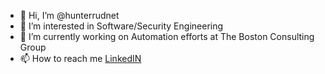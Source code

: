 - 👋 Hi, I’m @hunterrudnet
- 👀 I’m interested in Software/Security Engineering
- 🌱 I’m currently working on Automation efforts at The Boston Consulting Group
- 📫 How to reach me [LinkedIN](https://www.linkedin.com/in/hunterrudnet/)

<!---
hunterrudnet/hunterrudnet is a ✨ special ✨ repository because its `README.md` (this file) appears on your GitHub profile.
You can click the Preview link to take a look at your changes.
--->

